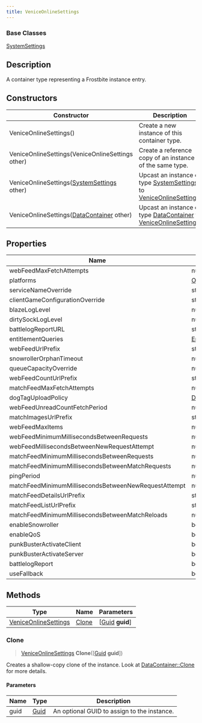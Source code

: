 ```yaml
---
title: VeniceOnlineSettings
---
```

### Base Classes

[SystemSettings](/vext/ref/fb/systemsettings/)

## Description

A container type representing a Frostbite instance entry.

## Constructors

| Constructor                                                                     | Description                                                                                                                     |
| ------------------------------------------------------------------------------- | ------------------------------------------------------------------------------------------------------------------------------- |
| VeniceOnlineSettings()                                                          | Create a new instance of this container type.                                                                                   |
| VeniceOnlineSettings(VeniceOnlineSettings other)                                | Create a reference copy of an instance of the same type.                                                                        |
| VeniceOnlineSettings([SystemSettings](/vext/ref/fb/systemsettings/) other)                    | Upcast an instance of type [SystemSettings](/vext/ref/fb/systemsettings/) to [VeniceOnlineSettings](/vext/ref/fb/veniceonlinesettings/).                    |
| VeniceOnlineSettings([DataContainer](/vext/ref/shared/class/datacontainer) other) | Upcast an instance of type [DataContainer](/vext/ref/shared/class/datacontainer) to [VeniceOnlineSettings](/vext/ref/fb/veniceonlinesettings/). |

## Properties

| Name                                                 | Type                                                           | Description |
| ---------------------------------------------------- | -------------------------------------------------------------- | ----------- |
| webFeedMaxFetchAttempts                              | number                                                         |             |
| platforms                                            | [OnlinePlatformConfiguration](/vext/ref/fb/onlineplatformconfiguration/)\[\] |             |
| serviceNameOverride                                  | string                                                         |             |
| clientGameConfigurationOverride                      | string                                                         |             |
| blazeLogLevel                                        | number                                                         |             |
| dirtySockLogLevel                                    | number                                                         |             |
| battlelogReportURL                                   | string                                                         |             |
| entitlementQueries                                   | [EntitlementQuery](/vext/ref/fb/entitlementquery/)\[\]                       |             |
| webFeedUrlPrefix                                     | string                                                         |             |
| snowrollerOrphanTimeout                              | number                                                         |             |
| queueCapacityOverride                                | number                                                         |             |
| webFeedCountUrlPrefix                                | string                                                         |             |
| matchFeedMaxFetchAttempts                            | number                                                         |             |
| dogTagUploadPolicy                                   | [DTagUploadPolicy](/vext/ref/fb/dtaguploadpolicy/)                           |             |
| webFeedUnreadCountFetchPeriod                        | number                                                         |             |
| matchImagesUrlPrefix                                 | string                                                         |             |
| webFeedMaxItems                                      | number                                                         |             |
| webFeedMinimumMillisecondsBetweenRequests            | number                                                         |             |
| webFeedMillisecondsBetweenNewRequestAttempt          | number                                                         |             |
| matchFeedMinimumMillisecondsBetweenRequests          | number                                                         |             |
| matchFeedMinimumMillisecondsBetweenMatchRequests     | number                                                         |             |
| pingPeriod                                           | number                                                         |             |
| matchFeedMinimumMillisecondsBetweenNewRequestAttempt | number                                                         |             |
| matchFeedDetailsUrlPrefix                            | string                                                         |             |
| matchFeedListUrlPrefix                               | string                                                         |             |
| matchFeedMinimumMillisecondsBetweenMatchReloads      | number                                                         |             |
| enableSnowroller                                     | bool                                                           |             |
| enableQoS                                            | bool                                                           |             |
| punkBusterActivateClient                             | bool                                                           |             |
| punkBusterActivateServer                             | bool                                                           |             |
| battlelogReport                                      | bool                                                           |             |
| useFallback                                          | bool                                                           |             |

## Methods

| Type                                         | Name            | Parameters                                     |
| -------------------------------------------- | --------------- | ---------------------------------------------- |
| [VeniceOnlineSettings](/vext/ref/fb/veniceonlinesettings/) | [Clone](#clone) | \[[Guid](/vext/ref/shared/class/guid) **guid**\] |

### Clone

> [VeniceOnlineSettings](/vext/ref/fb/veniceonlinesettings/) **Clone**(\[[Guid](/vext/ref/shared/class/guid) **guid**\])

Creates a shallow-copy clone of the instance. Look at [DataContainer::Clone](/vext/ref/shared/class/datacontainer#clone) for more details.

#### Parameters

| Name | Type         | Description                                 |
| ---- | ------------ | ------------------------------------------- |
| guid | [Guid](/vext/ref/shared/class/guid/) | An optional GUID to assign to the instance. |
